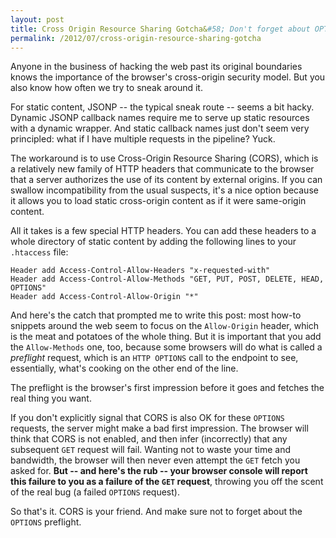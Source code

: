```yaml
---
layout: post
title: Cross Origin Resource Sharing Gotcha&#58; Don't forget about OPTION requests
permalink: /2012/07/cross-origin-resource-sharing-gotcha
---
```


Anyone in the business of hacking the web past its original boundaries knows
the importance of the browser's cross-origin security model. But you also know
how often we try to sneak around it.

For static content, JSONP -- the typical sneak route -- seems a bit hacky.
Dynamic JSONP callback names require me to serve up static resources with a
dynamic wrapper. And static callback names just don't seem very principled:
what if I have multiple requests in the pipeline? Yuck.

The workaround is to use Cross-Origin Resource Sharing (CORS), which is a
relatively new family of HTTP headers that communicate to the browser that a
server authorizes the use of its content by external origins. If you can
swallow incompatibility from the usual suspects, it's a nice option because it
allows you to load static cross-origin content as if it were same-origin
content.

All it takes is a few special HTTP headers.  You can add these headers to a
whole directory of static content by adding the following lines to your
`.htaccess` file:

    Header add Access-Control-Allow-Headers "x-requested-with"
    Header add Access-Control-Allow-Methods "GET, PUT, POST, DELETE, HEAD, OPTIONS"
    Header add Access-Control-Allow-Origin "*"

And here's the catch that prompted me to write this post: most how-to snippets
around the web seem to focus on the `Allow-Origin` header, which is the meat
and potatoes of the whole thing. But it is important that you add the
`Allow-Methods` one, too, because some browsers will do what is called a
*preflight* request, which is an `HTTP OPTIONS` call to the endpoint to see,
essentially, what's cooking on the other end of the line. 

The preflight is the browser's first impression before it goes and fetches the
real thing you want.

If you don't explicitly signal that CORS is also OK for these `OPTIONS`
requests, the server might make a bad first impression. The browser will think
that CORS is not enabled, and then infer (incorrectly) that any subsequent
`GET` request will fail. Wanting not to waste your time and bandwidth, the
browser will then never even attempt the `GET` fetch you asked for. **But --
and here's the rub -- your browser console will report this failure to you as a
failure of the `GET` request**, throwing you off the scent of the real bug (a
failed `OPTIONS` request).

So that's it. CORS is your friend. And make sure not to forget about the
`OPTIONS` preflight.

